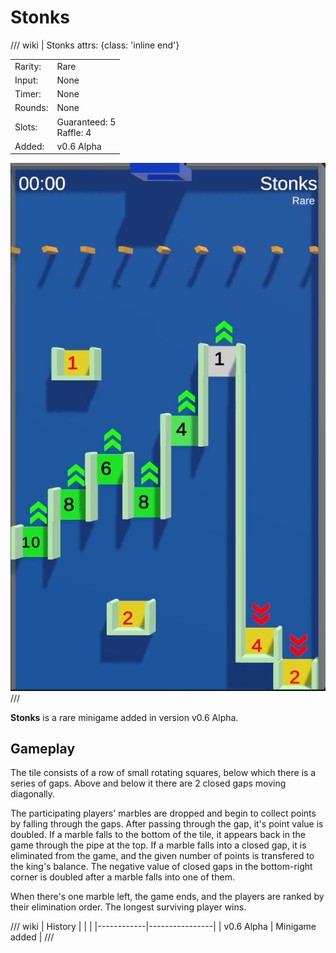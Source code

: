 # Stonks

/// wiki | Stonks
    attrs: {class: 'inline end'}

|         |                            |
|---------|----------------------------|
| Rarity: | Rare                       |
| Input:  | None                       |
| Timer:  | None                       |
| Rounds: | None                       |
| Slots:  | Guaranteed: 5<br>Raffle: 4 |
| Added:  | v0.6 Alpha                 |

![stonks](../../assets/images/minigames/stonks.png)
///

**Stonks** is a rare minigame added in version v0.6 Alpha.

## Gameplay

The tile consists of a row of small rotating squares, below which there is a series of gaps. Above and below it there are 2 closed gaps moving diagonally.

The participating players' marbles are dropped and begin to collect points by falling through the gaps. After passing through the gap, it's point value is doubled. If a marble falls to the bottom of the tile, it appears back in the game through the pipe at the top. If a marble falls into a closed gap, it is eliminated from the game, and the given number of points is transfered to the king's balance. The negative value of closed gaps in the bottom-right corner is doubled after a marble falls into one of them.

When there's one marble left, the game ends, and the players are ranked by their elimination order. The longest surviving player wins.

/// wiki | History
|            |                |
|------------|----------------|
| v0.6 Alpha | Minigame added |
///
